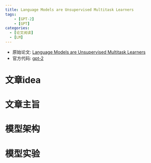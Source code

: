 ```yaml
---
title: Language Models are Unsupervised Multitask Learners
tags: 
    - [GPT-2]
    - [GPT]
categories: 
  - [论文阅读]
  - [LM]
---
```


* 原始论文: [Language Models are Unsupervised Multitask Learners](https://life-extension.github.io/2020/05/27/GPT%E6%8A%80%E6%9C%AF%E5%88%9D%E6%8E%A2/language-models.pdf)
* 官方代码: [gpt-2](https://github.com/openai/gpt-2)

# 文章idea
# 文章主旨
# 模型架构
# 模型实验
